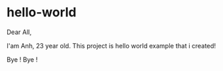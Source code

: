 # hello-world

Dear All,

I'am Anh, 23 year old. This project is hello world example that i created!
 
Bye ! Bye !